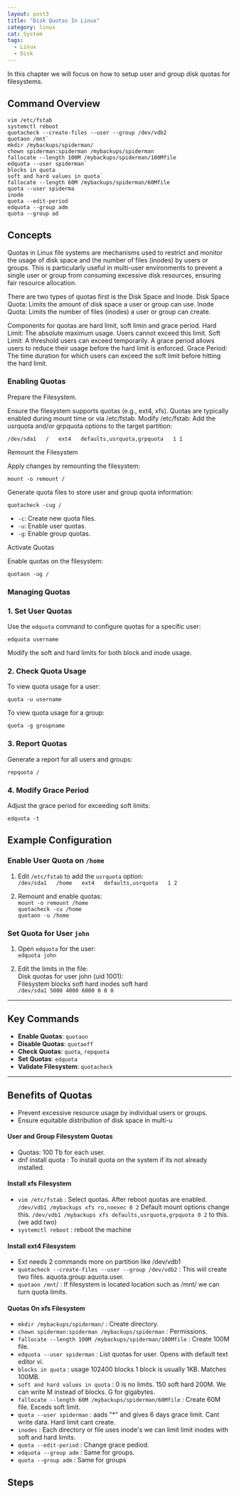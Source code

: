 ```yaml
---
layout: post3
title: "Disk Quotas In Linux"
category: linux
cat: System
tags:
  - Linux
  - Disk
---
```


In this chapter we will focus on how to setup user and group disk quotas for filesystems.

## Command Overview

```
vim /etc/fstab
systemctl reboot
quotacheck --create-files --user --group /dev/vdb2
quotaon /mnt`
mkdir /mybackups/spiderman/
chown spiderman:spiderman /mybackups/spiderman
fallocate --length 100M /mybackups/spiderman/100Mfile
edquota --user spiderman`
blocks in quota
soft and hard values in quota`
fallocate --length 60M /mybackups/spiderman/60Mfile
quota --user spiderma
inode
quota --edit-period
edquota --group adm
quota --group ad
```

## Concepts

Quotas in Linux file systems are mechanisms used to restrict and monitor the usage of disk space and the number of files (inodes) by users or groups. This is particularly useful in multi-user environments to prevent a single user or group from consuming excessive disk resources, ensuring fair resource allocation.

There are two types of quotas first is the Disk Space and Inode. 
Disk Space Quota: Limits the amount of disk space a user or group can use. Inode Quota: Limits the number of files (inodes) a user or group can create.

Components for quotas are hard limit, soft limin and grace period.
Hard Limit: The absolute maximum usage. Users cannot exceed this limit.
Soft Limit: A threshold users can exceed temporarily. A grace period allows users to reduce their usage before the hard limit is enforced.
Grace Period: The time duration for which users can exceed the soft limit before hitting the hard limit.


### Enabling Quotas

Prepare the Filesystem.

Ensure the filesystem supports quotas (e.g., ext4, xfs).
Quotas are typically enabled during mount time or via /etc/fstab.
Modify /etc/fstab: Add the usrquota and/or grpquota options to the target partition:

```
/dev/sda1   /   ext4   defaults,usrquota,grpquota   1 1
```


Remount the Filesystem

Apply changes by remounting the filesystem:  

```
mount -o remount /
```

Generate quota files to store user and group quota information:  

```
quotacheck -cug /
```

- `-c`: Create new quota files.  
- `-u`: Enable user quotas.  
- `-g`: Enable group quotas.


Activate Quotas

Enable quotas on the filesystem:  

```
quotaon -ug /
```

### Managing Quotas

### **1. Set User Quotas**
Use the `edquota` command to configure quotas for a specific user:  

```
edquota username
```
Modify the soft and hard limits for both block and inode usage.

### **2. Check Quota Usage**

To view quota usage for a user:

```
quota -u username
```

To view quota usage for a group:

```
quota -g groupname
```

### **3. Report Quotas**

Generate a report for all users and groups:

```
repquota /
```

### **4. Modify Grace Period**
Adjust the grace period for exceeding soft limits:

```
edquota -t
```


## **Example Configuration**

### **Enable User Quota on `/home`**

1. Edit `/etc/fstab` to add the `usrquota` option:  
   `/dev/sda1   /home   ext4   defaults,usrquota   1 2`

2. Remount and enable quotas:  
   `mount -o remount /home`  
   `quotacheck -cu /home`  
   `quotaon -u /home`

### **Set Quota for User `john`**

1. Open `edquota` for the user:  
   `edquota john`

2. Edit the limits in the file:  
   Disk quotas for user john (uid 1001):  
   Filesystem blocks soft hard inodes soft hard  
   `/dev/sda1 5000 4000 6000 0 0 0`

---

## **Key Commands**
- **Enable Quotas**: `quotaon`  
- **Disable Quotas**: `quotaoff`  
- **Check Quotas**: `quota`, `repquota`  
- **Set Quotas**: `edquota`  
- **Validate Filesystem**: `quotacheck`

---

## **Benefits of Quotas**
- Prevent excessive resource usage by individual users or groups.
- Ensure equitable distribution of disk space in multi-u


#### User and Group Filesystem Quotas

* Quotas: 100 Tb for each user.
* dnf install quota : To install quota on the system if its not already installed.

#### Install xfs Filesystem

* `vim /etc/fstab` : Select quotas. After reboot quotas are enabled. `/dev/vdb1 /mybackups xfs ro,noexec 0 2` Default mount options change this. `/dev/vdb1 /mybackups xfs defaults,usrquota,grpquota 0 2` to this. (we add two)
* `systemctl reboot` : reboot the machine

#### Install ext4 Filesystem

* Ext needs 2 commands more on partition like /dev/vdb1
* `quotacheck --create-files --user --group /dev/vdb2` : This wiil create two files. aquota.group aquota.user.
* `quotaon /mnt`/ : If filesystem is located location such as /mnt/ we can turn quota limits.

#### Quotas On xfs Filesystem

* `mkdir /mybackups/spiderman/` : Create directory.
* `chown spiderman:spiderman /mybackups/spiderman` : Permissions.
* `fallocate --length 100M /mybackups/spiderman/100Mfile` : Create 100M file.
* `edquota --user spiderman` : List quotas for user. Opens with default text editor vi.
* `blocks in quota` : usage 102400 blocks 1 block is usually 1KB. Matches 100MB.  
* `soft and hard values in quota`  : 0 is no limits. 150 soft hard 200M. We can write M instead of blocks. G for gigabytes.
* `fallocate --length 60M /mybackups/spiderman/60Mfile` : Create 60M file. Exceds soft limit.
* `quota --user spiderman` : aads "*" and gives 6 days grace limit. Cant write data. Hard limit cant create.
* `inodes` : Each directory or file uses inode's we can limit limit inodes with soft and hard limits. 
* `quota --edit-period` : Change grace pediod.
* `edquota --group adm` : Same for groups.
* `quota --group adm`  : Same for groups

## Steps
